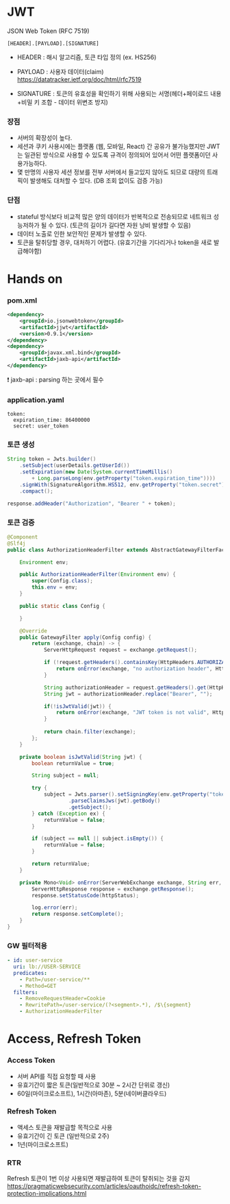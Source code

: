 # JWT
JSON Web Token (RFC 7519)
```
[HEADER].[PAYLOAD].[SIGNATURE]
```
- HEADER : 해시 알고리즘, 토큰 타입 정의 (ex. HS256)
- PAYLOAD : 사용자 데이터(claim) https://datatracker.ietf.org/doc/html/rfc7519

- SIGNATURE : 토큰의 유효성을 확인하기 위해 사용되는 서명(헤더+페이로드 내용+비밀 키 조합 - 데이터 위변조 방지)

### 장점
- 서버의 확장성이 높다.
- 세션과 쿠키 사용시에는 플랫폼 (웹, 모바일, React) 간 공유가 불가능했지만 JWT는 일관된 방식으로 사용할 수 있도록 규격이 정의되어 있어서 어떤 플랫폼이던 사용가능하다.
- 몇 만명의 사용자 세션 정보를 전부 서버에서 들고있지 않아도 되므로 대량의 트래픽이 발생해도 대처할 수 있다. (DB 조회 없이도 검증 가능)

### 단점
- stateful 방식보다 비교적 많은 양의 데이터가 반복적으로 전송되므로 네트워크 성능저하가 될 수 있다. (토큰의 길이가 길다면 자원 낭비 발생할 수 있음)
- 데이터 노출로 인한 보안적인 문제가 발생할 수 있다.
- 토큰을 탈취당할 경우, 대처하기 어렵다. (유효기간을 기다리거나 token을 새로 발급해야함)

# Hands on
### pom.xml
```xml
<dependency>
    <groupId>io.jsonwebtoken</groupId>
    <artifactId>jjwt</artifactId>
    <version>0.9.1</version>
</dependency>
<dependency>
    <groupId>javax.xml.bind</groupId>
    <artifactId>jaxb-api</artifactId>
</dependency>
```
❗ jaxb-api : parsing 하는 곳에서 필수 

### application.yaml
```
token:
  expiration_time: 86400000
  secret: user_token
```

### 토큰 생성
```java
String token = Jwts.builder()
    .setSubject(userDetails.getUserId())
    .setExpiration(new Date(System.currentTimeMillis()
        + Long.parseLong(env.getProperty("token.expiration_time"))))
    .signWith(SignatureAlgorithm.HS512, env.getProperty("token.secret"))
    .compact();

response.addHeader("Authorization", "Bearer " + token);
```

### 토큰 검증
```java
@Component
@Slf4j
public class AuthorizationHeaderFilter extends AbstractGatewayFilterFactory<AuthorizationHeaderFilter.Config> {

    Environment env;

    public AuthorizationHeaderFilter(Environment env) {
        super(Config.class);
        this.env = env;
    }

    public static class Config {

    }

    @Override
    public GatewayFilter apply(Config config) {
        return (exchange, chain) -> {
            ServerHttpRequest request = exchange.getRequest();

            if (!request.getHeaders().containsKey(HttpHeaders.AUTHORIZATION)) {
                return onError(exchange, "no authorization header", HttpStatus.UNAUTHORIZED);
            }

            String authorizationHeader = request.getHeaders().get(HttpHeaders.AUTHORIZATION).get(0);
            String jwt = authorizationHeader.replace("Bearer", "");

            if(!isJwtValid(jwt)) {
                return onError(exchange, "JWT token is not valid", HttpStatus.UNAUTHORIZED);
            }
            
            return chain.filter(exchange);
        };
    }

    private boolean isJwtValid(String jwt) {
        boolean returnValue = true;

        String subject = null;

        try {
            subject = Jwts.parser().setSigningKey(env.getProperty("token.secret"))
                    .parseClaimsJws(jwt).getBody()
                    .getSubject();
        } catch (Exception ex) {
            returnValue = false;
        }

        if (subject == null || subject.isEmpty()) {
            returnValue = false;
        }

        return returnValue;
    }

    private Mono<Void> onError(ServerWebExchange exchange, String err, HttpStatus httpStatus) {
        ServerHttpResponse response = exchange.getResponse();
        response.setStatusCode(httpStatus);

        log.error(err);
        return response.setComplete();
    }
}
```

### GW 필터적용
```yml
- id: user-service
  uri: lb://USER-SERVICE
  predicates:
    - Path=/user-service/**
    - Method=GET
  filters:
    - RemoveRequestHeader=Cookie
    - RewritePath=/user-service/(?<segment>.*), /$\{segment}
    - AuthorizationHeaderFilter
```

# Access, Refresh Token
### Access Token
- 서버 API를 직접 요청할 때 사용
- 유효기간이 짧은 토큰(일반적으로 30분 ~ 2시간 단위로 갱신)
- 60일(마이크로소프트), 1시간(아마존), 5분(네이버클라우드)

### Refresh Token
- 액세스 토큰을 재발급할 목적으로 사용
- 유효기간이 긴 토큰 (일반적으로 2주)
- 1년(마이크로소프트)

### RTR
Refresh 토큰이 1번 이상 사용되면 재발급하여 토큰이 탈취되는 것을 감지
https://pragmaticwebsecurity.com/articles/oauthoidc/refresh-token-protection-implications.html
